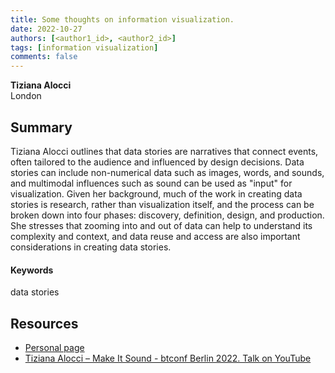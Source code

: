 ```yaml
---
title: Some thoughts on information visualization.
date: 2022-10-27
authors: [<author1_id>, <author2_id>]
tags: [information visualization]
comments: false
---
```


**Tiziana Alocci**\
London

## Summary

Tiziana Alocci outlines that data stories are narratives that connect events, often tailored to the audience and influenced by design decisions. Data stories can include non-numerical data such as images, words, and sounds, and multimodal influences such as sound can be used as "input" for visualization. Given her background, much of the work in creating data stories is research, rather than visualization itself, and the process can be broken down into four phases: discovery, definition, design, and production. She stresses that zooming into and out of data can help to understand its complexity and context, and data reuse and access are also important considerations in creating data stories.

#### Keywords

data stories

## Resources

* [Personal page](https://www.tizianaalocci.com)
* [Tiziana Alocci – Make It Sound - btconf Berlin 2022. Talk on YouTube](https://www.youtube.com/watch?v=OTudia499VU "Tiziana Alocci – Make It Sound - btconf Berlin 2022")